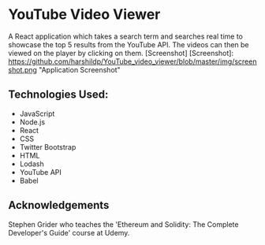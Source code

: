 # YouTube Video Viewer
A React application which takes a search term and searches real time to showcase the top 5 results from the YouTube API. The videos can then be viewed on the player by clicking on them.
[Screenshot]
[Screenshot]: https://github.com/harshildp/YouTube_video_viewer/blob/master/img/screenshot.png "Application Screenshot"

## Technologies Used:
* JavaScript
* Node.js
* React
* CSS
* Twitter Bootstrap
* HTML
* Lodash
* YouTube API
* Babel

## Acknowledgements
Stephen Grider who teaches the 'Ethereum and Solidity: The Complete Developer's Guide' course at Udemy. 

